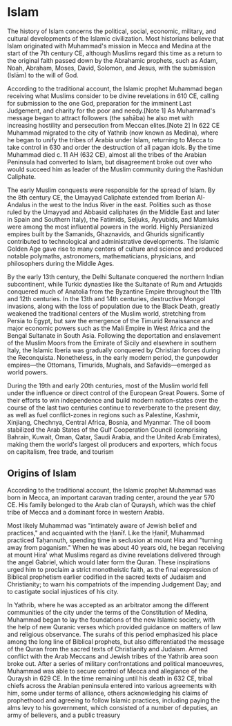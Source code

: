 # Islam

The history of Islam concerns the political, social, economic, military, and cultural developments of the Islamic civilization. Most historians believe that Islam originated with Muhammad's mission in Mecca and Medina at the start of the 7th century CE, although Muslims regard this time as a return to the original faith passed down by the Abrahamic prophets, such as Adam, Noah, Abraham, Moses, David, Solomon, and Jesus, with the submission (Islām) to the will of God.

According to the traditional account, the Islamic prophet Muhammad began receiving what Muslims consider to be divine revelations in 610 CE, calling for submission to the one God, preparation for the imminent Last Judgement, and charity for the poor and needy.[Note 1] As Muhammad's message began to attract followers (the ṣaḥāba) he also met with increasing hostility and persecution from Meccan elites.[Note 2] In 622 CE Muhammad migrated to the city of Yathrib (now known as Medina), where he began to unify the tribes of Arabia under Islam, returning to Mecca to take control in 630 and order the destruction of all pagan idols. By the time Muhammad died c. 11 AH (632 CE), almost all the tribes of the Arabian Peninsula had converted to Islam, but disagreement broke out over who would succeed him as leader of the Muslim community during the Rashidun Caliphate.

The early Muslim conquests were responsible for the spread of Islam. By the 8th century CE, the Umayyad Caliphate extended from Iberian Al-Andalus in the west to the Indus River in the east. Polities such as those ruled by the Umayyad and Abbasid caliphates (in the Middle East and later in Spain and Southern Italy), the Fatimids, Seljuks, Ayyubids, and Mamluks were among the most influential powers in the world. Highly Persianized empires built by the Samanids, Ghaznavids, and Ghurids significantly contributed to technological and administrative developments. The Islamic Golden Age gave rise to many centers of culture and science and produced notable polymaths, astronomers, mathematicians, physicians, and philosophers during the Middle Ages.

By the early 13th century, the Delhi Sultanate conquered the northern Indian subcontinent, while Turkic dynasties like the Sultanate of Rum and Artuqids conquered much of Anatolia from the Byzantine Empire throughout the 11th and 12th centuries. In the 13th and 14th centuries, destructive Mongol invasions, along with the loss of population due to the Black Death, greatly weakened the traditional centers of the Muslim world, stretching from Persia to Egypt, but saw the emergence of the Timurid Renaissance and major economic powers such as the Mali Empire in West Africa and the Bengal Sultanate in South Asia. Following the deportation and enslavement of the Muslim Moors from the Emirate of Sicily and elsewhere in southern Italy, the Islamic Iberia was gradually conquered by Christian forces during the Reconquista. Nonetheless, in the early modern period, the gunpowder empires—the Ottomans, Timurids, Mughals, and Safavids—emerged as world powers.

During the 19th and early 20th centuries, most of the Muslim world fell under the influence or direct control of the European Great Powers. Some of their efforts to win independence and build modern nation-states over the course of the last two centuries continue to reverberate to the present day, as well as fuel conflict-zones in regions such as Palestine, Kashmir, Xinjiang, Chechnya, Central Africa, Bosnia, and Myanmar. The oil boom stabilized the Arab States of the Gulf Cooperation Council (comprising Bahrain, Kuwait, Oman, Qatar, Saudi Arabia, and the United Arab Emirates), making them the world's largest oil producers and exporters, which focus on capitalism, free trade, and tourism

## Origins of Islam

According to the traditional account, the Islamic prophet Muhammad was born in Mecca, an important caravan trading center, around the year 570 CE. His family belonged to the Arab clan of Quraysh, which was the chief tribe of Mecca and a dominant force in western Arabia.

Most likely Muhammad was "intimately aware of Jewish belief and practices," and acquainted with the Ḥanīf. Like the Ḥanīf, Muhammad practiced Taḥannuth, spending time in seclusion at mount Hira and "turning away from paganism." When he was about 40 years old, he began receiving at mount Hira' what Muslims regard as divine revelations delivered through the angel Gabriel, which would later form the Quran. These inspirations urged him to proclaim a strict monotheistic faith, as the final expression of Biblical prophetism earlier codified in the sacred texts of Judaism and Christianity; to warn his compatriots of the impending Judgement Day; and to castigate social injustices of his city.

In Yathrib, where he was accepted as an arbitrator among the different communities of the city under the terms of the Constitution of Medina, Muhammad began to lay the foundations of the new Islamic society, with the help of new Quranic verses which provided guidance on matters of law and religious observance. The surahs of this period emphasized his place among the long line of Biblical prophets, but also differentiated the message of the Quran from the sacred texts of Christianity and Judaism. Armed conflict with the Arab Meccans and Jewish tribes of the Yathrib area soon broke out. After a series of military confrontations and political manoeuvres, Muhammad was able to secure control of Mecca and allegiance of the Quraysh in 629 CE. In the time remaining until his death in 632 CE, tribal chiefs across the Arabian peninsula entered into various agreements with him, some under terms of alliance, others acknowledging his claims of prophethood and agreeing to follow Islamic practices, including paying the alms levy to his government, which consisted of a number of deputies, an army of believers, and a public treasury

